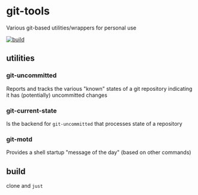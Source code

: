 git-tools
===

Various git-based utilities/wrappers for personal use

[![build](https://github.com/seanenck/git-tools/actions/workflows/build.yml/badge.svg)](https://github.com/seanenck/git-tools/actions/workflows/build.yml)

## utilities

### git-uncommitted

Reports and tracks the various "known" states of a git repository indicating it
has (potentially) uncommitted changes

### git-current-state

Is the backend for `git-uncommitted` that processes state of a repository

### git-motd

Provides a shell startup "message of the day" (based on other commands)

## build

clone and `just`
